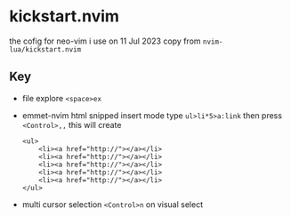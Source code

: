 # kickstart.nvim

the cofig for neo-vim i use on 11 Jul 2023 copy from `nvim-lua/kickstart.nvim`


## Key 

- file explore 
    `<space>ex`

- emmet-nvim html snipped 
    insert mode type `ul>li*5>a:link` then press `<Control>,,` this will create
    ```
    <ul>
        <li><a href="http://"></a></li>
        <li><a href="http://"></a></li>
        <li><a href="http://"></a></li>
        <li><a href="http://"></a></li>
        <li><a href="http://"></a></li>
    </ul>
    ```

- multi cursor selection 
    `<Control>n` on visual select

